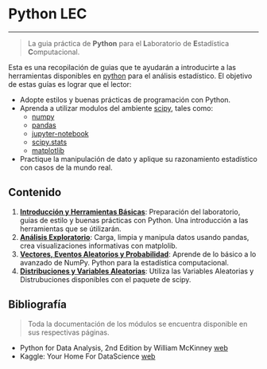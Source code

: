 # Python LEC
----------------
> La guia práctica de __Python__ para el **L**aboratorio de **E**stadística **C**omputacional.

Esta es una recopilación de guias que te ayudarán a introducirte a las herramientas disponibles en [python](https://www.python.org/) para el análisis estadístico. El objetivo de estas guías es lograr que el lector:

* Adopte estilos y buenas prácticas de programación con Python.
* Aprenda a utilizar modulos del ambiente [scipy](https://www.scipy.org/), tales como:
  * [numpy](http://www.numpy.org/)
  * [pandas](http://pandas.pydata.org/)
  * [jupyter-notebook](http://jupyter.org/)
  * [scipy.stats](https://docs.scipy.org/doc/scipy/reference/stats.html/)
  * [matplotlib](http://matplotlib.org/)
* Practique la manipulación de dato y aplique su razonamiento estadístico con casos de la mundo real.

## Contenido

1. **[Introducción y Herramientas Básicas](https://github.com/sborquez/Python-LEC/blob/master/0.%20Introducci%C3%B3n%20y%20Herramientas%20B%C3%A1sicas.ipynb)**:
Preparación del laboratorio, guias de estilo y buenas prácticas con Python. Una introducción a las herramientas que se útilizarán.
2. **[Análisis Exploratorio](https://github.com/sborquez/Python-LEC/blob/master/1.%20An%C3%A1lisis%20Exploratorio.ipynb)**: Carga, limpia y manipula datos usando pandas, crea visualizaciones informativas con matplolib.
3. **[Vectores, Eventos Aleatorios y Probabilidad](https://github.com/sborquez/Python-LEC/blob/master/2.%20Vectores%2C%20Eventos%20Aleatorios%20y%20Probabilidad.ipynb)**: Aprende de lo básico a lo avanzado de NumPy. Python para la estadística computacional.
4. **[Distribuciones y Variables Aleatorias](https://github.com/sborquez/Python-LEC/blob/master/3.%20Distribuciones%20y%20Variables%20Aleatorias.ipynb)**: Utiliza las Variables Aleatorias y Distrubuciones disponibles con el paquete de scipy.

## Bibliografía

> Toda la documentación de los módulos se encuentra disponible en sus respectivas páginas.

* Python for Data Analysis, 2nd Edition by William McKinney [web](http://shop.oreilly.com/product/0636920050896.do)
* Kaggle: Your Home For DataScience [web](https://www.kaggle.com)
